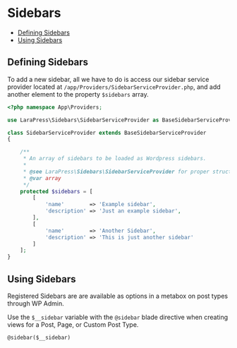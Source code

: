 # Sidebars

- [Defining Sidebars](#defining-sidebars)
- [Using Sidebars](#using-sidebars)

## Defining Sidebars

To add a new sidebar, all we have to do is access our sidebar service provider located at `/app/Providers/SidebarServiceProvider.php`, 
and add another element to the property `$sidebars` array.

```php
<?php namespace App\Providers;

use LaraPress\Sidebars\SidebarServiceProvider as BaseSidebarServiceProvider;

class SidebarServiceProvider extends BaseSidebarServiceProvider
{

    /**
     * An array of sidebars to be loaded as Wordpress sidebars.
     *
     * @see LaraPress\Sidebars\SidebarServiceProvider for proper structure
     * @var array
     */
    protected $sidebars = [
        [
            'name'        => 'Example sidebar',
            'description' => 'Just an example sidebar',
        ],
        [
            'name'        => 'Another Sidebar',
            'description' => 'This is just another sidebar'
        ]
    ];
}
```

## Using Sidebars

Registered Sidebars are are available as options in a metabox on post types through WP Admin.

Use the `$__sidebar` variable with the `@sidebar` blade directive when creating views for a Post, Page, or Custom Post Type. 

```blade
@sidebar($__sidebar)
```